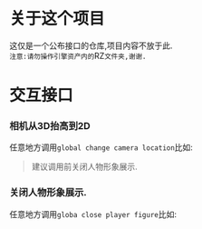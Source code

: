 # 关于这个项目
这仅是一个公布接口的仓库,项目内容不放于此.<br>
`注意:请勿操作引擎资产内的`RZ`文件夹,谢谢.`

# 交互接口
### 相机从3D抬高到2D
任意地方调用`global change camera location`比如:<br>

> 建议调用前关闭人物形象展示.

### 关闭人物形象展示.
任意地方调用`globa close player figure`比如:<br>